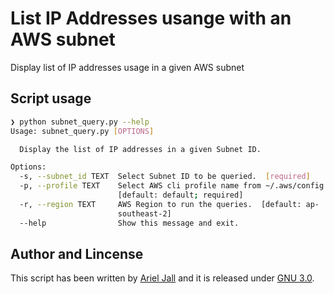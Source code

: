 # List IP Addresses usange with an AWS subnet

Display list of IP addresses usage in a given AWS subnet

## Script usage

```bash
❯ python subnet_query.py --help
Usage: subnet_query.py [OPTIONS]

  Display the list of IP addresses in a given Subnet ID.

Options:
  -s, --subnet_id TEXT  Select Subnet ID to be queried.  [required]
  -p, --profile TEXT    Select AWS cli profile name from ~/.aws/config file
                        [default: default; required]
  -r, --region TEXT     AWS Region to run the queries.  [default: ap-
                        southeast-2]
  --help                Show this message and exit.
```

## Author and Lincense

This script has been written by [Ariel Jall](https://github.com/ArielJalil) and it is released under
 [GNU 3.0](https://www.gnu.org/licenses/gpl-3.0.en.html).
